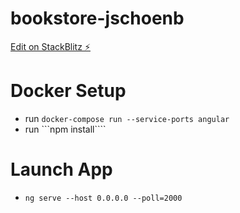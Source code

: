 # bookstore-jschoenb

[Edit on StackBlitz ⚡️](https://stackblitz.com/edit/bookstore-jschoenb)

# Docker Setup
* run ```docker-compose run --service-ports angular```
* run ```npm install````

# Launch App
* ```ng serve --host 0.0.0.0 --poll=2000```
